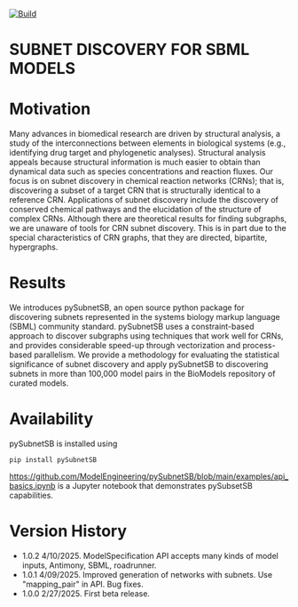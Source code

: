 [![Build](https://github.com/ModelEngineering/pySubnetSB/actions/workflows/github-actions.yml/badge.svg)](https://github.com/ModelEngineering/pySubnetSB/actions/workflows/github-actions.yml)

# SUBNET DISCOVERY FOR SBML MODELS

# Motivation
Many advances in biomedical research are driven by structural analysis, a study of the interconnections
between elements in biological systems (e.g., identifying drug target and phylogenetic analyses). Structural analysis
appeals because structural information is much easier to obtain than dynamical data such as species concentrations
and reaction fluxes. Our focus is on subnet discovery in chemical reaction networks (CRNs); that is, discovering a
subset of a target CRN that is structurally identical to a reference CRN. Applications of subnet discovery include the
discovery of conserved chemical pathways and the elucidation of the structure of complex CRNs. Although there are
theoretical results for finding subgraphs, we are unaware of tools for CRN subnet discovery. This is in part due to the
special characteristics of CRN graphs, that they are directed, bipartite, hypergraphs.

# Results
We introduces pySubnetSB, an open source python package for discovering subnets represented in the systems
biology markup language (SBML) community standard. pySubnetSB uses a constraint-based approach to discover
subgraphs using techniques that work well for CRNs, and provides considerable speed-up through vectorization and
process-based parallelism. We provide a methodology for evaluating the statistical significance of subnet discovery and
apply pySubnetSB to discovering subnets in more than 100,000 model pairs in the BioModels repository of curated
models.

# Availability
pySubnetSB is installed using

    pip install pySubnetSB

https://github.com/ModelEngineering/pySubnetSB/blob/main/examples/api_basics.ipynb is a Jupyter notebook that demonstrates pySubsetSB capabilities.

# Version History
* 1.0.2 4/10/2025. ModelSpecification API accepts many kinds of model inputs, Antimony, SBML, roadrunner.
* 1.0.1 4/09/2025. Improved generation of networks with subnets. Use "mapping_pair" in API. Bug fixes.
* 1.0.0 2/27/2025. First beta release.
